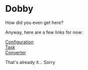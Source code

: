 # Dobby
 How did you even get here?
 
 Anyway, here are a few links for now:
 
 [Configuration] <br>
 [Task] <br>
 [Converter]
 
 That's already it... Sorry


[Configuration]:    /Dobby/configuration    "Config Documentation"
[Task]:             /Dobby/task             "Task Documentation"
[Converter]:        /Dobby/converter        "Converter Documentation"